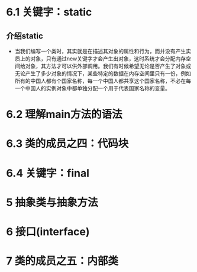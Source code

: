 # 6.1 关键字：static
## 介绍static
* 当我们编写一个类时，其实就是在描述其对象的属性和行为，而并没有产生实质上的对象，只有通过new关键字才会产生出对象，这时系统才会分配内存空间给对象，其方法才可以供外部调用。我们有时候希望无论是否产生了对象或无论产生了多少对象的情况下，某些特定的数据在内存空间里只有一份，例如所有的中国人都有个国家名称，每一个中国人都共享这个国家名称，不必在每一个中国人的实例对象中都单独分配一个用于代表国家名称的变量。




# 6.2 理解main方法的语法





# 6.3 类的成员之四：代码块




# 6.4 关键字：final




# 5 抽象类与抽象方法




# 6 接口(interface)

# 7 类的成员之五：内部类